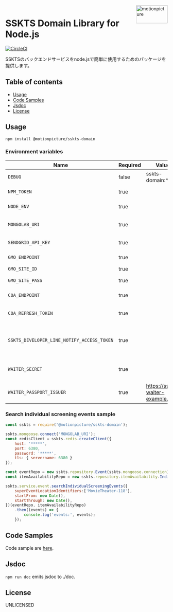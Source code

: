 <img src="https://motionpicture.jp/images/common/logo_01.svg" alt="motionpicture" title="motionpicture" align="right" height="56" width="98"/>

# SSKTS Domain Library for Node.js

[![CircleCI](https://circleci.com/gh/motionpicture/sskts-domain.svg?style=svg&circle-token=26025d5a2df8ffd61173c72bbc1257fc6a2ad66d)](https://circleci.com/gh/motionpicture/sskts-domain)

SSKTSのバックエンドサービスをnode.jsで簡単に使用するためのパッケージを提供します。


## Table of contents

* [Usage](#usage)
* [Code Samples](#code-samples)
* [Jsdoc](#jsdoc)
* [License](#license)


## Usage

```shell
npm install @motionpicture/sskts-domain
```

### Environment variables

| Name                                       | Required | Value                            | Purpose                  |
| ------------------------------------------ | -------- | -------------------------------- | ------------------------ |
| `DEBUG`                                    | false    | sskts-domain:*                   | Debug                    |
| `NPM_TOKEN`                                | true     |                                  | NPM auth token           |
| `NODE_ENV`                                 | true     |                                  | environment name         |
| `MONGOLAB_URI`                             | true     |                                  | MongoDB connection URI   |
| `SENDGRID_API_KEY`                         | true     |                                  | SendGrid API Key         |
| `GMO_ENDPOINT`                             | true     |                                  | GMO API endpoint         |
| `GMO_SITE_ID`                              | true     |                                  | GMO SiteID               |
| `GMO_SITE_PASS`                            | true     |                                  | GMO SitePass             |
| `COA_ENDPOINT`                             | true     |                                  | COA API endpoint         |
| `COA_REFRESH_TOKEN`                        | true     |                                  | COA API refresh token    |
| `SSKTS_DEVELOPER_LINE_NOTIFY_ACCESS_TOKEN` | true     |                                  | 開発者通知用LINEアクセストークン |
| `WAITER_SECRET`                            | true     |                                  | WAITER許可証トークン秘密鍵   |
| `WAITER_PASSPORT_ISSUER`                   | true     | https://sskts-waiter-example.com | WAITER許可証発行者       |

### Search individual screening events sample

```js
const sskts = require('@motionpicture/sskts-domain');

sskts.mongoose.connect('MONGOLAB_URI');
const redisClient = sskts.redis.createClient({
    host: '*****',
    port: 6380,
    password: '*****',
    tls: { servername: 6380 }
});

const eventRepo = new sskts.repository.Event(sskts.mongoose.connection);
const itemAvailabilityRepo = new sskts.repository.itemAvailability.IndividualScreeningEvent(redisClient);

sskts.service.event.searchIndividualScreeningEvents({
    superEventLocationIdentifiers:['MovieTheater-118'],
    startFrom: new Date(),
    startThrough: new Date(),
})(eventRepo, itemAvailabilityRepo)
    .then((events) => {
        console.log('events:', events);
    });
```

## Code Samples

Code sample are [here](https://github.com/motionpicture/sskts-domain/tree/master/example).

## Jsdoc

`npm run doc` emits jsdoc to ./doc.

## License

UNLICENSED
